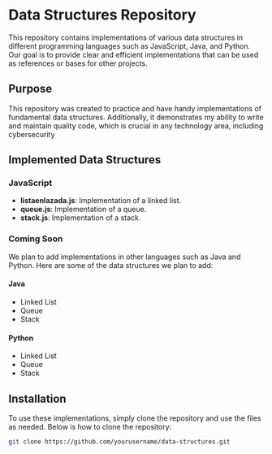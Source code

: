 # Data Structures Repository

This repository contains implementations of various data structures in different programming languages such as JavaScript, Java, and Python. Our goal is to provide clear and efficient implementations that can be used as references or bases for other projects.

## Purpose

This repository was created to practice and have handy implementations of fundamental data structures. Additionally, it demonstrates my ability to write and maintain quality code, which is crucial in any technology area, including cybersecurity 

## Implemented Data Structures

### JavaScript
- **listaenlazada.js**: Implementation of a linked list.
- **queue.js**: Implementation of a queue.
- **stack.js**: Implementation of a stack.

### Coming Soon
We plan to add implementations in other languages such as Java and Python. Here are some of the data structures we plan to add:

#### Java
- Linked List
- Queue
- Stack

#### Python
- Linked List
- Queue
- Stack

## Installation

To use these implementations, simply clone the repository and use the files as needed. Below is how to clone the repository:

```bash
git clone https://github.com/yourusername/data-structures.git
